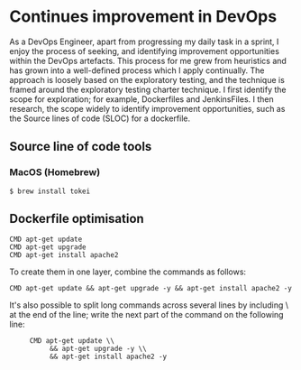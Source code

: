 
# Continues improvement in DevOps

As a DevOps Engineer, apart from progressing my daily task in a sprint, I enjoy the process of seeking, and identifying 
improvement opportunities within the DevOps artefacts.  This process for me grew from heuristics and has grown into a 
well-defined process which I apply continually.  The approach is loosely based on the exploratory testing, and the 
technique is framed around the exploratory testing charter technique.  I first identify the scope for exploration; 
for example, Dockerfiles and JenkinsFiles.  I then research, the scope widely to identify improvement opportunities, 
such as the Source lines of code (SLOC) for a dockerfile.

## Source line of code tools

### MacOS (Homebrew)

```Shell
$ brew install tokei
```

## Dockerfile optimisation

```Shell
CMD apt-get update
CMD apt-get upgrade
CMD apt-get install apache2
```

To create them in one layer, combine the commands as follows:

```Shell
CMD apt-get update && apt-get upgrade -y && apt-get install apache2 -y
```

It's also possible to split long commands across several lines by including \\ at the end of the line; write the next part of the command on the following line:

```Shell
     CMD apt-get update \\
          && apt-get upgrade -y \\
          && apt-get install apache2 -y
````